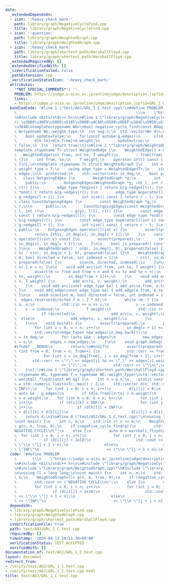 ```yaml
---
data:
  _extendedDependsOn:
  - icon: ':heavy_check_mark:'
    path: library/graph/NegativeCycleFind.cpp
    title: library/graph/NegativeCycleFind.cpp
  - icon: ':question:'
    path: library/graph/WeightedGraph.cpp
    title: library/graph/WeightedGraph.cpp
  - icon: ':heavy_check_mark:'
    path: library/graph/shortest_path/WarshallFloyd.cpp
    title: library/graph/shortest_path/WarshallFloyd.cpp
  _extendedRequiredBy: []
  _extendedVerifiedWith: []
  _isVerificationFailed: false
  _pathExtension: cpp
  _verificationStatusIcon: ':heavy_check_mark:'
  attributes:
    '*NOT_SPECIAL_COMMENTS*': ''
    PROBLEM: https://judge.u-aizu.ac.jp/onlinejudge/description.jsp?id=GRL_1_C
    links:
    - https://judge.u-aizu.ac.jp/onlinejudge/description.jsp?id=GRL_1_C
  bundledCode: "#line 1 \"test/AOJ/GRL_1_C.test.cpp\"\n#define PROBLEM           \
    \                                                     \\\n    \"https://judge.u-aizu.ac.jp/onlinejudge/description.jsp?id=GRL_1_C\"\
    \n#include <bits/stdc++.h>\n\n#line 1 \"library/graph/NegativeCycleFind.cpp\"\n\
    // \u30B0\u30E9\u30D5\u5185\u306B\u8CA0\u9589\u8DEF\u304C\u5B58\u5728\u3059\u308B\
    \u304B\ntemplate<typename WG>\nbool negative_cycle_find(const WG&g){\n  using\
    \ W=typename WG::weight_type;\n  int n=g.n;\n  std::vector<W> d(n,0);\n  while(n--){\n\
    \    bool update=false;\n    for(const auto&e:g.edges)\n      if(d[e.to]>d[e.from]+e.weight){\n\
    \        d[e.to]=d[e.from]+e.weight;\n        update=true;\n      }\n    if(!update)return\
    \ false;\n  }\n  return true;\n}\n#line 2 \"library/graph/WeightedGraph.cpp\"\n\
    template <typename T> struct WeightedEdge {\n    WeightedEdge() = default;\n \
    \   WeightedEdge(int from, int to, T weight)\n        : from(from), to(to), weight(weight)\
    \ {}\n    int from, to;\n    T weight;\n    operator int() const { return to;\
    \ }\n};\n\ntemplate <typename T> struct WeightedGraph {\n    int n;\n    using\
    \ weight_type = T;\n    using edge_type = WeightedEdge<T>;\n    std::vector<edge_type>\
    \ edges;\n\n  protected:\n    std::vector<int> in_deg;\n    bool prepared;\n \
    \   class OutgoingEdges {\n        WeightedGraph *g;\n        int l, r;\n\n  \
    \    public:\n        OutgoingEdges(WeightedGraph *g, int l, int r) : g(g), l(l),\
    \ r(r) {}\n        edge_type *begin() { return &(g->edges[l]); }\n        edge_type\
    \ *end() { return &(g->edges[r]); }\n        edge_type &operator[](int i) { return\
    \ g->edges[l + i]; }\n        int size() const { return r - l; }\n    };\n   \
    \ class ConstOutgoingEdges {\n        const WeightedGraph *g;\n        int l,\
    \ r;\n\n      public:\n        ConstOutgoingEdges(const WeightedGraph *g, int\
    \ l, int r)\n            : g(g), l(l), r(r) {}\n        const edge_type *begin()\
    \ const { return &(g->edges[l]); }\n        const edge_type *end() const { return\
    \ &(g->edges[r]); }\n        const edge_type &operator[](int i) const { return\
    \ g->edges[l + i]; }\n        int size() const { return r - l; }\n    };\n\n \
    \ public:\n    OutgoingEdges operator[](int v) {\n        assert(prepared);\n\
    \        return {this, in_deg[v], in_deg[v + 1]};\n    }\n    const ConstOutgoingEdges\
    \ operator[](int v) const {\n        assert(prepared);\n        return {this,\
    \ in_deg[v], in_deg[v + 1]};\n    }\n\n    bool is_prepared() const { return prepared;\
    \ }\n\n    WeightedGraph() : n(0), in_deg(1, 0), prepared(false) {}\n    WeightedGraph(int\
    \ n) : n(n), in_deg(n + 1, 0), prepared(false) {}\n    WeightedGraph(int n, int\
    \ m, bool directed = false, int indexed = 1)\n        : n(n), in_deg(n + 1, 0),\
    \ prepared(false) {\n        scan(m, directed, indexed);\n    }\n\n    void resize(int\
    \ n) { n = n; }\n\n    void add_arc(int from, int to, T weight) {\n        assert(!prepared);\n\
    \        assert(0 <= from and from < n and 0 <= to and to < n);\n        edges.emplace_back(from,\
    \ to, weight);\n        in_deg[from + 1]++;\n    }\n    void add_edge(int u, int\
    \ v, T weight) {\n        add_arc(u, v, weight);\n        add_arc(v, u, weight);\n\
    \    }\n    void add_arc(const edge_type &e) { add_arc(e.from, e.to, e.weight);\
    \ }\n    void add_edge(const edge_type &e) { add_edge(e.from, e.to, e.weight);\
    \ }\n\n    void scan(int m, bool directed = false, int indexed = 1) {\n      \
    \  edges.reserve(directed ? m : 2 * m);\n        while (m--) {\n            int\
    \ u, v;\n            std::cin >> u >> v;\n            u -= indexed;\n        \
    \    v -= indexed;\n            T weight;\n            std::cin >> weight;\n \
    \           if (directed)\n                add_arc(u, v, weight);\n          \
    \  else\n                add_edge(u, v, weight);\n        }\n        build();\n\
    \    }\n\n    void build() {\n        assert(!prepared);\n        prepared = true;\n\
    \        for (int v = 0; v < n; v++)\n            in_deg[v + 1] += in_deg[v];\n\
    \        std::vector<edge_type> new_edges(in_deg.back());\n        auto counter\
    \ = in_deg;\n        for (auto &&e : edges)\n            new_edges[counter[e.from]++]\
    \ = e;\n        edges = new_edges;\n    }\n\n    void graph_debug() const {\n\
    #ifndef __DEBUG\n        return;\n#endif\n        assert(prepared);\n        for\
    \ (int from = 0; from < n; from++) {\n            std::cerr << from << \";\";\n\
    \            for (int i = in_deg[from]; i < in_deg[from + 1]; i++)\n         \
    \       std::cerr << \"(\" << edges[i].to << \",\" << edges[i].weight\n      \
    \                    << \")\";\n            std::cerr << \"\\n\";\n        }\n\
    \    }\n};\n#line 1 \"library/graph/shortest_path/WarshallFloyd.cpp\"\ntemplate\
    \ <typename WG, typename T = typename WG::weight_type>\nstd::vector<std::vector<T>>\
    \ warshall_floyd(const WG &g) {\n    int n = g.n;\n    static constexpr T INF\
    \ = std::numeric_limits<T>::max() / 2;\n    std::vector d(n, std::vector<T>(n,\
    \ INF));\n    for (int i = 0; i < n; i++)\n        d[i][i] = 0;\n    for (const\
    \ auto &e : g.edges)\n        if (d[e.from][e.to] > e.weight)\n            d[e.from][e.to]\
    \ = e.weight;\n    for (int k = 0; k < n; k++)\n        for (int i = 0; i < n;\
    \ i++)\n            if (d[i][k] < INF)\n                for (int j = 0; j < n;\
    \ j++)\n                    if (d[k][j] < INF)\n                        if (d[i][j]\
    \ > d[i][k] + d[k][j])\n                            d[i][j] = d[i][k] + d[k][j];\n\
    \    return d;\n}\n#line 8 \"test/AOJ/GRL_1_C.test.cpp\"\n\nusing ll = long long;\n\
    \nint main() {\n    int n, m;\n    std::cin >> n >> m;\n    WeightedGraph<ll>\
    \ g(n, m, true, 0);\n    if (negative_cycle_find(g))\n        std::cout << \"\
    NEGATIVE CYCLE\\n\";\n    else {\n        auto d = warshall_floyd(g);\n      \
    \  for (int i = 0; i < n; i++)\n            for (int j = 0; j < n; j++)\n    \
    \            if (d[i][j] < 1e10)\n                    std::cout << d[i][j] <<\
    \ \"\\n \"[j + 1 < n];\n                else\n                    std::cout <<\
    \ \"INF\"\n                              << \"\\n \"[j + 1 < n];\n    }\n}\n"
  code: "#define PROBLEM                                                         \
    \       \\\n    \"https://judge.u-aizu.ac.jp/onlinejudge/description.jsp?id=GRL_1_C\"\
    \n#include <bits/stdc++.h>\n\n#include \"library/graph/NegativeCycleFind.cpp\"\
    \n#include \"library/graph/WeightedGraph.cpp\"\n#include \"library/graph/shortest_path/WarshallFloyd.cpp\"\
    \n\nusing ll = long long;\n\nint main() {\n    int n, m;\n    std::cin >> n >>\
    \ m;\n    WeightedGraph<ll> g(n, m, true, 0);\n    if (negative_cycle_find(g))\n\
    \        std::cout << \"NEGATIVE CYCLE\\n\";\n    else {\n        auto d = warshall_floyd(g);\n\
    \        for (int i = 0; i < n; i++)\n            for (int j = 0; j < n; j++)\n\
    \                if (d[i][j] < 1e10)\n                    std::cout << d[i][j]\
    \ << \"\\n \"[j + 1 < n];\n                else\n                    std::cout\
    \ << \"INF\"\n                              << \"\\n \"[j + 1 < n];\n    }\n}"
  dependsOn:
  - library/graph/NegativeCycleFind.cpp
  - library/graph/WeightedGraph.cpp
  - library/graph/shortest_path/WarshallFloyd.cpp
  isVerificationFile: true
  path: test/AOJ/GRL_1_C.test.cpp
  requiredBy: []
  timestamp: '2024-04-13 19:11:30+09:00'
  verificationStatus: TEST_ACCEPTED
  verifiedWith: []
documentation_of: test/AOJ/GRL_1_C.test.cpp
layout: document
redirect_from:
- /verify/test/AOJ/GRL_1_C.test.cpp
- /verify/test/AOJ/GRL_1_C.test.cpp.html
title: test/AOJ/GRL_1_C.test.cpp
---
```

